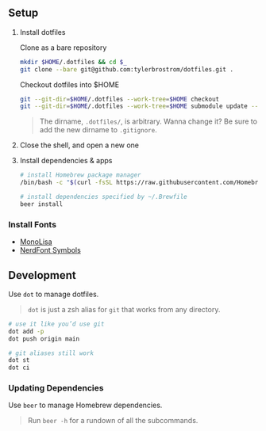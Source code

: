 ## Setup

1. Install dotfiles

    Clone as a bare repository

    ```sh
    mkdir $HOME/.dotfiles && cd $_
    git clone --bare git@github.com:tylerbrostrom/dotfiles.git .
    ```

    Checkout dotfiles into $HOME

    ```sh
    git --git-dir=$HOME/.dotfiles --work-tree=$HOME checkout
    git --git-dir=$HOME/.dotfiles --work-tree=$HOME submodule update --init --recursive
    ```

    >The dirname, `.dotfiles/`, is arbitrary. Wanna change it? Be sure to add the new dirname to `.gitignore`.

2. Close the shell, and open a new one

3. Install dependencies & apps

    ```sh
    # install Homebrew package manager
    /bin/bash -c "$(curl -fsSL https://raw.githubusercontent.com/Homebrew/install/HEAD/install.sh)"
    ```

    ```sh
    # install dependencies specified by ~/.Brewfile
    beer install
    ```

### Install Fonts

- [MonoLisa](https://www.monolisa.dev)
- [NerdFont Symbols](https://github.com/ryanoasis/nerd-fonts/blob/196f78789a3ee9e5ff9d0f2cdc9b6c3fd41d6e8e/patched-fonts/NerdFontsSymbolsOnly/complete/Symbols-2048-em%20Nerd%20Font%20Complete.ttf)
## Development

Use `dot` to manage dotfiles.

>`dot` is just a zsh alias for `git` that works from any directory.

```sh
# use it like you’d use git
dot add -p
dot push origin main

# git aliases still work
dot st
dot ci
```

### Updating Dependencies

Use `beer` to manage Homebrew dependencies.

>Run `beer -h` for a rundown of all the subcommands.
